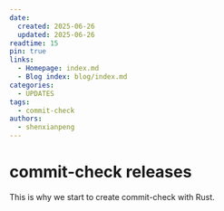 ```yaml
---
date:
  created: 2025-06-26
  updated: 2025-06-26
readtime: 15
pin: true
links:
  - Homepage: index.md
  - Blog index: blog/index.md
categories:
  - UPDATES
tags:
  - commit-check
authors:
  - shenxianpeng
---
```


# commit-check releases

This is why we start to create commit-check with Rust.
